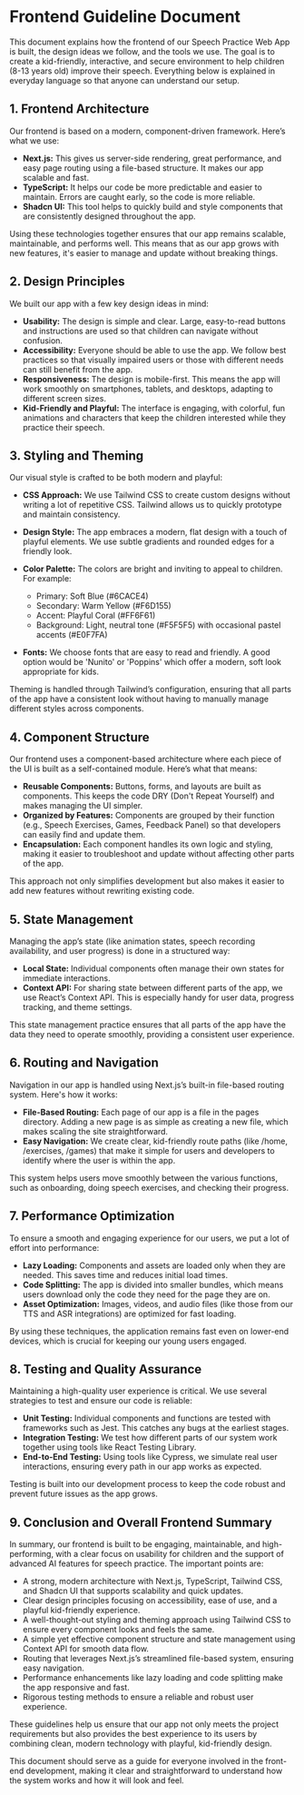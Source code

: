 # Frontend Guideline Document

This document explains how the frontend of our Speech Practice Web App is built, the design ideas we follow, and the tools we use. The goal is to create a kid-friendly, interactive, and secure environment to help children (8-13 years old) improve their speech. Everything below is explained in everyday language so that anyone can understand our setup.

## 1. Frontend Architecture

Our frontend is based on a modern, component-driven framework. Here’s what we use:

*   **Next.js:** This gives us server-side rendering, great performance, and easy page routing using a file-based structure. It makes our app scalable and fast.
*   **TypeScript:** It helps our code be more predictable and easier to maintain. Errors are caught early, so the code is more reliable.
*   **Shadcn UI:** This tool helps to quickly build and style components that are consistently designed throughout the app.

Using these technologies together ensures that our app remains scalable, maintainable, and performs well. This means that as our app grows with new features, it's easier to manage and update without breaking things.

## 2. Design Principles

We built our app with a few key design ideas in mind:

*   **Usability:** The design is simple and clear. Large, easy-to-read buttons and instructions are used so that children can navigate without confusion.
*   **Accessibility:** Everyone should be able to use the app. We follow best practices so that visually impaired users or those with different needs can still benefit from the app.
*   **Responsiveness:** The design is mobile-first. This means the app will work smoothly on smartphones, tablets, and desktops, adapting to different screen sizes.
*   **Kid-Friendly and Playful:** The interface is engaging, with colorful, fun animations and characters that keep the children interested while they practice their speech.

## 3. Styling and Theming

Our visual style is crafted to be both modern and playful:

*   **CSS Approach:** We use Tailwind CSS to create custom designs without writing a lot of repetitive CSS. Tailwind allows us to quickly prototype and maintain consistency.

*   **Design Style:** The app embraces a modern, flat design with a touch of playful elements. We use subtle gradients and rounded edges for a friendly look.

*   **Color Palette:** The colors are bright and inviting to appeal to children. For example:

    *   Primary: Soft Blue (#6CACE4)
    *   Secondary: Warm Yellow (#F6D155)
    *   Accent: Playful Coral (#FF6F61)
    *   Background: Light, neutral tone (#F5F5F5) with occasional pastel accents (#E0F7FA)

*   **Fonts:** We choose fonts that are easy to read and friendly. A good option would be 'Nunito' or 'Poppins' which offer a modern, soft look appropriate for kids.

Theming is handled through Tailwind’s configuration, ensuring that all parts of the app have a consistent look without having to manually manage different styles across components.

## 4. Component Structure

Our frontend uses a component-based architecture where each piece of the UI is built as a self-contained module. Here’s what that means:

*   **Reusable Components:** Buttons, forms, and layouts are built as components. This keeps the code DRY (Don't Repeat Yourself) and makes managing the UI simpler.
*   **Organized by Features:** Components are grouped by their function (e.g., Speech Exercises, Games, Feedback Panel) so that developers can easily find and update them.
*   **Encapsulation:** Each component handles its own logic and styling, making it easier to troubleshoot and update without affecting other parts of the app.

This approach not only simplifies development but also makes it easier to add new features without rewriting existing code.

## 5. State Management

Managing the app’s state (like animation states, speech recording availability, and user progress) is done in a structured way:

*   **Local State:** Individual components often manage their own states for immediate interactions.
*   **Context API:** For sharing state between different parts of the app, we use React’s Context API. This is especially handy for user data, progress tracking, and theme settings.

This state management practice ensures that all parts of the app have the data they need to operate smoothly, providing a consistent user experience.

## 6. Routing and Navigation

Navigation in our app is handled using Next.js’s built-in file-based routing system. Here's how it works:

*   **File-Based Routing:** Each page of our app is a file in the pages directory. Adding a new page is as simple as creating a new file, which makes scaling the site straightforward.
*   **Easy Navigation:** We create clear, kid-friendly route paths (like /home, /exercises, /games) that make it simple for users and developers to identify where the user is within the app.

This system helps users move smoothly between the various functions, such as onboarding, doing speech exercises, and checking their progress.

## 7. Performance Optimization

To ensure a smooth and engaging experience for our users, we put a lot of effort into performance:

*   **Lazy Loading:** Components and assets are loaded only when they are needed. This saves time and reduces initial load times.
*   **Code Splitting:** The app is divided into smaller bundles, which means users download only the code they need for the page they are on.
*   **Asset Optimization:** Images, videos, and audio files (like those from our TTS and ASR integrations) are optimized for fast loading.

By using these techniques, the application remains fast even on lower-end devices, which is crucial for keeping our young users engaged.

## 8. Testing and Quality Assurance

Maintaining a high-quality user experience is critical. We use several strategies to test and ensure our code is reliable:

*   **Unit Testing:** Individual components and functions are tested with frameworks such as Jest. This catches any bugs at the earliest stages.
*   **Integration Testing:** We test how different parts of our system work together using tools like React Testing Library.
*   **End-to-End Testing:** Using tools like Cypress, we simulate real user interactions, ensuring every path in our app works as expected.

Testing is built into our development process to keep the code robust and prevent future issues as the app grows.

## 9. Conclusion and Overall Frontend Summary

In summary, our frontend is built to be engaging, maintainable, and high-performing, with a clear focus on usability for children and the support of advanced AI features for speech practice. The important points are:

*   A strong, modern architecture with Next.js, TypeScript, Tailwind CSS, and Shadcn UI that supports scalability and quick updates.
*   Clear design principles focusing on accessibility, ease of use, and a playful kid-friendly experience.
*   A well-thought-out styling and theming approach using Tailwind CSS to ensure every component looks and feels the same.
*   A simple yet effective component structure and state management using Context API for smooth data flow.
*   Routing that leverages Next.js’s streamlined file-based system, ensuring easy navigation.
*   Performance enhancements like lazy loading and code splitting make the app responsive and fast.
*   Rigorous testing methods to ensure a reliable and robust user experience.

These guidelines help us ensure that our app not only meets the project requirements but also provides the best experience to its users by combining clean, modern technology with playful, kid-friendly design.

This document should serve as a guide for everyone involved in the front-end development, making it clear and straightforward to understand how the system works and how it will look and feel.

